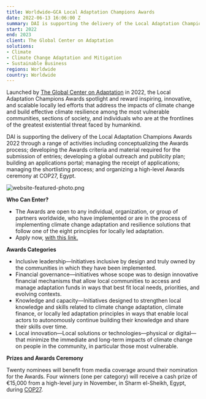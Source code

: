 ```yaml
---
title: Worldwide—GCA Local Adaptation Champions Awards
date: 2022-06-13 16:06:00 Z
summary: DAI is supporting the delivery of the Local Adaptation Champions Awards 2022.
start: 2022
end: 2023
client: The Global Center on Adaptation
solutions:
- Climate
- Climate Change Adaptation and Mitigation
- Sustainable Business
regions: Worldwide
country: Worldwide
---
```


Launched by [The Global Center on Adaptation](https://gca.org/llachampions/) in 2022, the Local Adaptation Champions Awards spotlight and reward inspiring, innovative, and scalable locally led efforts that address the impacts of climate change and build effective climate resilience among the most vulnerable communities, sections of society, and individuals who are at the frontlines of the greatest existential threat faced by humankind.

DAI is supporting the delivery of the Local Adaptation Champions Awards 2022 through a range of activities including conceptualizing the Awards process; developing the Awards criteria and material required for the submission of entries; developing a global outreach and publicity plan; building an applications portal; managing the receipt of applications; managing the shortlisting process; and organizing a high-level Awards ceremony at COP27, Egypt.

![website-featured-photo.png](/uploads/website-featured-photo.png)
 
**Who Can Enter?**

* The Awards are open to any individual, organization, or group of partners worldwide, who have implemented or are in the process of implementing climate change adaptation and resilience solutions that follow one of the eight principles for locally led adaptation.
* Apply now, [with this link.](https://gca.org/apply-llachampions/)

**Awards Categories**

* Inclusive leadership—Initiatives inclusive by design and truly owned by the communities in which they have been implemented.
* Financial governance—initiatives whose scope was to design innovative financial mechanisms that allow local communities to access and manage adaptation funds in ways that best fit local needs, priorities, and evolving contexts.
* Knowledge and capacity—Initiatives designed to strengthen local knowledge and skills related to climate change adaptation, climate finance, or locally led adaptation principles in ways that enable local actors to autonomously continue building their knowledge and share their skills over time.
* Local innovation—Local solutions or technologies—physical or digital—that minimize the immediate and long-term impacts of climate change on people in the community, in particular those most vulnerable.

**Prizes and Awards Ceremony**

Twenty nominees will benefit from media coverage around their nomination for the Awards. Four winners (one per category) will receive a cash prize of €15,000 from a high-level jury in November, in Sharm el-Sheikh, Egypt, during [COP27](https://sdg.iisd.org/events/2021-un-climate-change-conference-unfccc-cop-27/).